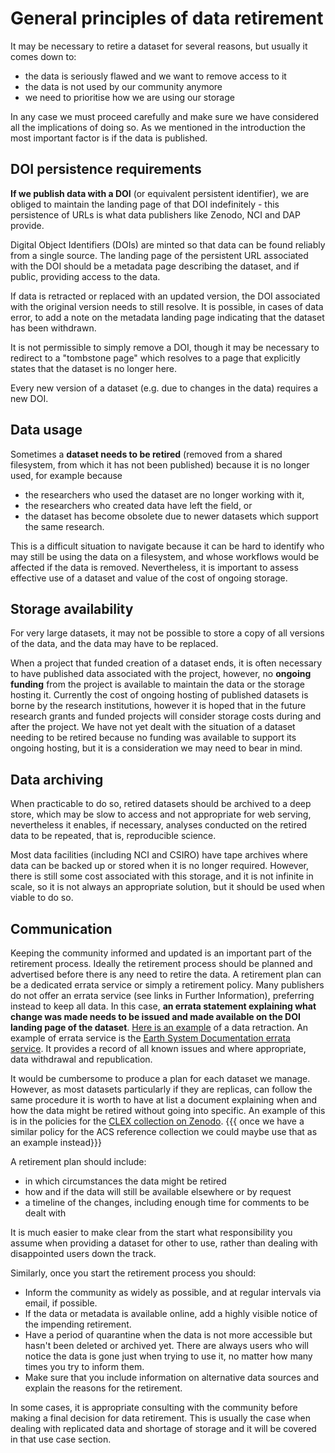 # General principles of data retirement

It may be necessary to retire a dataset for several reasons, but usually it comes down to:

- the data is seriously flawed and we want to remove access to it
- the data is not used by our community anymore
- we need to prioritise how we are using our storage

In any case we must proceed carefully and make sure we have considered all the implications of doing so. As we mentioned in the introduction the most important factor is if the data is published.

## DOI persistence requirements

**If we publish data with a DOI** (or equivalent persistent identifier), we are obliged to maintain the landing page of that DOI indefinitely - this persistence of URLs is what data publishers like Zenodo, NCI and DAP provide. 

Digital Object Identifiers (DOIs) are minted so that data can be found reliably from a single source. The landing page of the persistent URL associated with the DOI should be a metadata page describing the dataset, and if public, providing access to the data.

If data is retracted or replaced with an updated version, the DOI associated with the original version needs to still resolve. It is possible, in cases of data error, to add a note on the metadata landing page indicating that the dataset has been withdrawn.

It is not permissible to simply remove a DOI, though it may be necessary to redirect to a "tombstone page" which resolves to a page that explicitly states that the dataset is no longer here.

Every new version of a dataset (e.g. due to changes in the data) requires a new DOI.

## Data usage
Sometimes a **dataset needs to be retired** (removed from a shared filesystem, from which it has not been published) because it is no longer used, for example because 
- the researchers who used the dataset are no longer working with it, 
- the researchers who created data have left the field, or 
- the dataset has become obsolete due to newer datasets which support the same research. 

This is a difficult situation to navigate because it can be hard to identify who may still be using the data on a filesystem, and whose workflows would be affected if the data is removed. Nevertheless, it is important to assess effective use of a dataset and value of the cost of ongoing storage.

## Storage availability
For very large datasets, it may not be possible to store a copy of all versions of the data, and the data may have to be replaced.

When a project that funded creation of a dataset ends, it is often necessary to have published data associated with the project, however, no **ongoing funding** from the project is available to maintain the data or the storage hosting it. Currently the cost of ongoing hosting of published datasets is borne by the research institutions, however it is hoped that in the future research grants and funded projects will consider storage costs during and after the project.
We have not yet dealt with the situation of a dataset needing to be retired because no funding was available to support its ongoing hosting, but it is a consideration we may need to bear in mind.

## Data archiving

When practicable to do so, retired datasets should be archived to a deep store, which may be slow to access and not appropriate for web serving, nevertheless it enables, if necessary, analyses conducted on the retired data to be repeated, that is, reproducible science.

Most data facilities (including NCI and CSIRO) have tape archives where data can be backed up or stored when it is no longer required. However, there is still some cost associated with this storage, and it is not infinite in scale, so it is not always an appropriate solution, but it should be used when viable to do so.

## Communication

Keeping the community informed and updated is an important part of the retirement process.
Ideally the retirement process should be planned and advertised before there is any need to retire the data.
A retirement plan can be a dedicated errata service or simply a retirement policy.
Many publishers do not offer an errata service (see links in Further Information), preferring instead to keep all data. In this case, **an errata statement explaining what change was made needs to be issued and made available on the DOI landing page of the dataset**. [Here is an example](https://research.jcu.edu.au/data/published/1507eae78675ccfb3843eb9d004cbb96/) of a data retraction.
An example of errata service is the [Earth System Documentation errata service](https://errata.es-doc.org/static/index.html). It provides a record of all known issues and where appropriate, data withdrawal and republication. 

It would be cumbersome to produce a plan for each dataset we manage. However, as most datasets particularly if they are replicas, can follow the same procedure it is worth to have at list a document explaining when and how the data might be retired without going into specific. An example of this is in the policies for the [CLEX collection on Zenodo](https://zenodo.org/communities/arc-coe-clex-data/about/#retention_policy).
{{{ once we have a similar policy for the ACS reference collection we could maybe use that as an example instead}}}

A retirement plan should include:
- in which circumstances the data might be retired
- how and if the data will still be available elsewhere or by request
- a timeline of the changes, including enough time for comments to be dealt with 

It is much easier to make clear from the start what responsibility you assume when providing a dataset for other to use, rather than dealing with disappointed users down the track.

Similarly, once you start the retirement process you should:
* Inform the community as widely as possible, and at regular intervals via email, if possible.
* If the data or metadata is available online, add a highly visible notice of the impending retirement.
* Have a period of quarantine when the data is not more accessible but hasn't been deleted or archived yet. There are always users who will notice the data is gone just when trying to use it, no matter how many times you try to inform them.
* Make sure that you include information on alternative data sources and explain the reasons for the retirement.

In some cases, it is appropriate consulting with the community before making a final decision for data retirement. This is usually the case when dealing with replicated data and shortage of storage and it will be covered in that use case section. 

